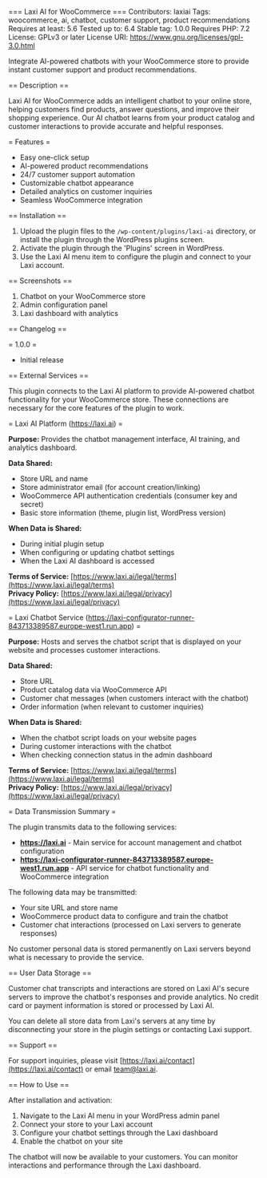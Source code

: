 === Laxi AI for WooCommerce ===
Contributors: laxiai
Tags: woocommerce, ai, chatbot, customer support, product recommendations
Requires at least: 5.6
Tested up to: 6.4
Stable tag: 1.0.0
Requires PHP: 7.2
License: GPLv3 or later
License URI: https://www.gnu.org/licenses/gpl-3.0.html

Integrate AI-powered chatbots with your WooCommerce store to provide instant customer support and product recommendations.

== Description ==

Laxi AI for WooCommerce adds an intelligent chatbot to your online store, helping customers find products, answer questions, and improve their shopping experience. Our AI chatbot learns from your product catalog and customer interactions to provide accurate and helpful responses.

= Features =
* Easy one-click setup
* AI-powered product recommendations
* 24/7 customer support automation
* Customizable chatbot appearance
* Detailed analytics on customer inquiries
* Seamless WooCommerce integration

== Installation ==

1. Upload the plugin files to the `/wp-content/plugins/laxi-ai` directory, or install the plugin through the WordPress plugins screen.
2. Activate the plugin through the 'Plugins' screen in WordPress.
3. Use the Laxi AI menu item to configure the plugin and connect to your Laxi account.

== Screenshots ==

1. Chatbot on your WooCommerce store
2. Admin configuration panel
3. Laxi dashboard with analytics

== Changelog ==

= 1.0.0 =
* Initial release

== External Services ==

This plugin connects to the Laxi AI platform to provide AI-powered chatbot functionality for your WooCommerce store. These connections are necessary for the core features of the plugin to work.

= Laxi AI Platform (https://laxi.ai) =

**Purpose:** Provides the chatbot management interface, AI training, and analytics dashboard.

**Data Shared:**
* Store URL and name
* Store administrator email (for account creation/linking)
* WooCommerce API authentication credentials (consumer key and secret)
* Basic store information (theme, plugin list, WordPress version)

**When Data is Shared:**
* During initial plugin setup
* When configuring or updating chatbot settings
* When the Laxi AI dashboard is accessed

**Terms of Service:** [https://www.laxi.ai/legal/terms](https://www.laxi.ai/legal/terms)  
**Privacy Policy:** [https://www.laxi.ai/legal/privacy](https://www.laxi.ai/legal/privacy)

= Laxi Chatbot Service (https://laxi-configurator-runner-843713389587.europe-west1.run.app) =

**Purpose:** Hosts and serves the chatbot script that is displayed on your website and processes customer interactions.

**Data Shared:**
* Store URL
* Product catalog data via WooCommerce API
* Customer chat messages (when customers interact with the chatbot)
* Order information (when relevant to customer inquiries)

**When Data is Shared:**
* When the chatbot script loads on your website pages
* During customer interactions with the chatbot
* When checking connection status in the admin dashboard

**Terms of Service:** [https://www.laxi.ai/legal/terms](https://www.laxi.ai/legal/terms)  
**Privacy Policy:** [https://www.laxi.ai/legal/privacy](https://www.laxi.ai/legal/privacy)

= Data Transmission Summary =

The plugin transmits data to the following services:

* **https://laxi.ai** - Main service for account management and chatbot configuration
* **https://laxi-configurator-runner-843713389587.europe-west1.run.app** - API service for chatbot functionality and WooCommerce integration

The following data may be transmitted:
* Your site URL and store name
* WooCommerce product data to configure and train the chatbot
* Customer chat interactions (processed on Laxi servers to generate responses)

No customer personal data is stored permanently on Laxi servers beyond what is necessary to provide the service.

== User Data Storage ==

Customer chat transcripts and interactions are stored on Laxi AI's secure servers to improve the chatbot's responses and provide analytics. No credit card or payment information is stored or processed by Laxi AI.

You can delete all store data from Laxi's servers at any time by disconnecting your store in the plugin settings or contacting Laxi support.

== Support ==

For support inquiries, please visit [https://laxi.ai/contact](https://laxi.ai/contact) or email team@laxi.ai.

== How to Use ==

After installation and activation:

1. Navigate to the Laxi AI menu in your WordPress admin panel
2. Connect your store to your Laxi account
3. Configure your chatbot settings through the Laxi dashboard
4. Enable the chatbot on your site

The chatbot will now be available to your customers. You can monitor interactions and performance through the Laxi dashboard.